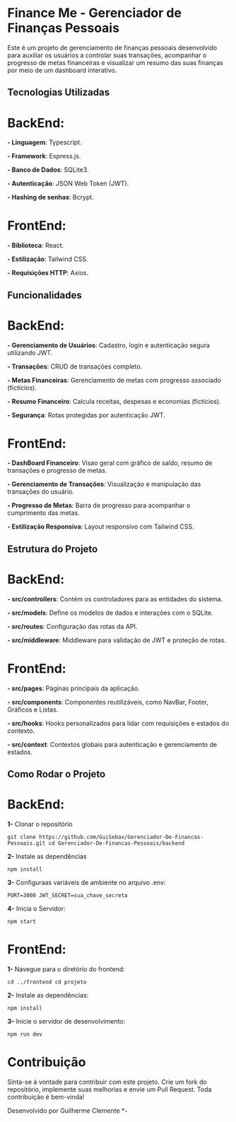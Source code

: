 # Finance Me - Gerenciador de Finanças Pessoais
Este é um projeto de gerenciamento de finanças pessoais desenvolvido para 
auxiliar os usuários a controlar suas transações, acompanhar o progresso de 
metas financeiras e visualizar um resumo das suas  finanças por meio de um 
dashboard interativo.

## Tecnologias Utilizadas
# BackEnd:

**- Linguagem**: Typescript.

**- Framework**: Express.js.

**- Banco de Dados**: SQLite3.

**- Autenticação**: JSON Web Token (JWT).

**- Hashing de senhas**: Bcrypt.

# FrontEnd:

**- Biblioteca**: React.

**- Estilização**: Tailwind CSS.

**- Requisições HTTP**: Axios.

## Funcionalidades
# BackEnd:

**- Gerenciamento de Usuários**: Cadastro, login e autenticação segura utilizando JWT.

**- Transações**: CRUD de transações completo.

**- Metas Financeiras**: Gerenciamento de metas com progresso associado (fictícios).

**- Resumo Financeiro**: Calcula receitas, despesas e economias (fictícios).

**- Segurança**: Rotas protegidas  por autenticação JWT.

# FrontEnd:

**- DashBoard Financeiro**: Visao geral com gráfico de saldo, resumo de transações e progresso de metas.

**- Gerenciamento de Transações**: Visualização e manipulação das transações do usuário.

**- Progresso de Metas**: Barra de progresso para acompanhar  o cumprimento das metas.

**- Estilização Responsiva**: Layout responsivo com Tailwind CSS.

## Estrutura do Projeto
# BackEnd:

**- src/controllers**: Contém os controladores para as entidades do sistema.

**- src/models**: Define  os modelos de dados e interações com o SQLite.

**- src/routes**: Configuração das rotas da API.

**- src/middleware**: Middleware para validação de JWT e proteção de rotas.

# FrontEnd:

**- src/pages**: Páginas principais da aplicação.

**- src/components**: Componentes reutilizáveis, como NavBar, Footer, Gráficos e Listas.

**- src/hooks**: Hooks personalizados para lidar com requisições e estados do contexto.

**- src/context**: Contextos globais para autenticação e gerenciamento de estados.

## Como Rodar o Projeto
# BackEnd:

**1-** Clonar o repositório

`
git clone https://github.com/GuiSebax/Gerenciador-De-Financas-Pessoais.git
cd Gerenciador-De-Financas-Pessoais/backend
`

**2-** Instale as dependências

`npm install`

**3-** Configuraas variáveis de ambiente no arquivo .env:

`PORT=3000
JWT_SECRET=sua_chave_secreta
`

**4-** Inicia o Servidor:

`npm start`

# FrontEnd:

**1-** Navegue para o diretório do frontend:

`
cd ../frontend
cd projeto
`

**2-** Instale as dependências:

`npm install`

**3-** Inicie o servidor de desenvolvimento:

`npm run dev`

# Contribuição
Sinta-se à vontade para contribuir com este projeto. Crie um fork do repositório, implemente suas melhorias e envie um Pull Request. Toda contribuição é bem-vinda!

Desenvolvido por Guilherme Clemente *-

